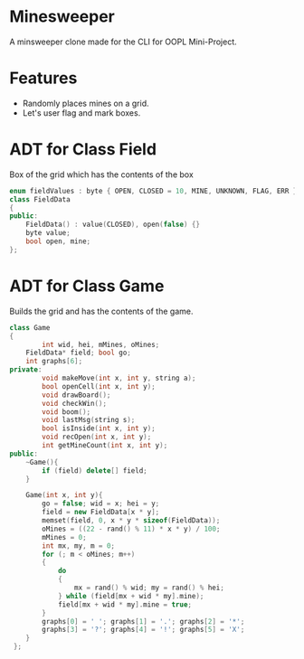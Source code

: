# Minesweeper
  A minsweeper clone made for the CLI for OOPL Mini-Project.

# Features
 - Randomly places mines on a grid.
 - Let's user flag and mark boxes.
 
# ADT for  Class Field
 Box of the grid which has the contents of the  box
```C++
enum fieldValues : byte { OPEN, CLOSED = 10, MINE, UNKNOWN, FLAG, ERR };
class FieldData
{
public:
	FieldData() : value(CLOSED), open(false) {}
	byte value;
	bool open, mine;
};
```
# ADT for Class Game
Builds the grid and has the contents of the game.

```C++
class Game
{
        int wid, hei, mMines, oMines;
	FieldData* field; bool go;
	int graphs[6];
private:
        void makeMove(int x, int y, string a);
        bool openCell(int x, int y);
        void drawBoard();
        void checkWin();
        void boom();
        void lastMsg(string s);
        bool isInside(int x, int y);
        void recOpen(int x, int y);
        int getMineCount(int x, int y);
public:
	~Game(){
		if (field) delete[] field;
	}

	Game(int x, int y){
		go = false; wid = x; hei = y;
		field = new FieldData[x * y];
		memset(field, 0, x * y * sizeof(FieldData));
		oMines = ((22 - rand() % 11) * x * y) / 100;
		mMines = 0;
		int mx, my, m = 0;
		for (; m < oMines; m++)
		{
			do
			{
				mx = rand() % wid; my = rand() % hei;
			} while (field[mx + wid * my].mine);
			field[mx + wid * my].mine = true;
		}
		graphs[0] = ' '; graphs[1] = '.'; graphs[2] = '*';
		graphs[3] = '?'; graphs[4] = '!'; graphs[5] = 'X';
	}
 };
```
